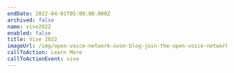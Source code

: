```yaml
---
endDate: 2022-04-01T05:00:00.000Z
archived: false
name: vive2022
enabled: false
title: Vive 2022
imageUrl: /img/open-voice-network-ovon-blog-join-the-open-voice-network-at-vive-2022.png
callToAction: Learn More
callToActionEvent: vive
---
```


